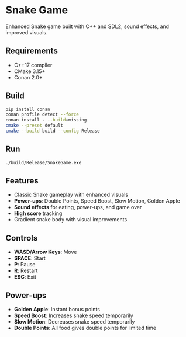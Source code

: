 # Snake Game

Enhanced Snake game built with C++ and SDL2, sound effects, and improved visuals.

## Requirements

- C++17 compiler
- CMake 3.15+
- Conan 2.0+

## Build

```bash
pip install conan
conan profile detect --force
conan install . --build=missing
cmake --preset default
cmake --build build --config Release
```

## Run

```bash
./build/Release/SnakeGame.exe
```

## Features

- Classic Snake gameplay with enhanced visuals
- **Power-ups**: Double Points, Speed Boost, Slow Motion, Golden Apple
- **Sound effects** for eating, power-ups, and game over
- **High score** tracking
- Gradient snake body with visual improvements

## Controls

- **WASD/Arrow Keys**: Move
- **SPACE**: Start
- **P**: Pause
- **R**: Restart
- **ESC**: Exit

## Power-ups

- **Golden Apple**: Instant bonus points
- **Speed Boost**: Increases snake speed temporarily  
- **Slow Motion**: Decreases snake speed temporarily
- **Double Points**: All food gives double points for limited time
